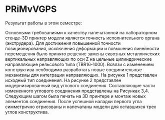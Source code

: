 # PRiMvVGPS

Результат работы в этом семестре:

Основными требованиями к качеству напечатанной на лабораторном стенде-3D принтер модели является точность исполнительного органа (экструдера). Для достижения повышенной точности позиционирования, исключения деформации и повышения линейности перемещения было принято решение замены сквозных металлических вертикальных направляющих по оси Z на цельные цилиндрические направляющие рельсового типа (TBR16-1000). Всвязи с изменением конструктива необходимо разработать новые соединительные механизмы для интеграции направляющих. На рисунке 1 представлен исходный тип соединения. На рисунке 2 представлен модернизированный вид углового соединения. Составляющие части измененного углового соединения представлены на Рисунках 3,4. Следующим шагом была печать на 3D принтере и монтаж новых элементов соединения. После успешной наладки первого угла симметрично отрисованы и напечатаны модели для оставшихся трех углов конструктива.  
